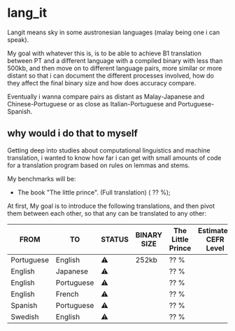 # lang_it

Langit means sky in some austronesian languages (malay being one i can speak).

My goal with whatever this is, is to be able to achieve B1 translation between PT and a different language with a compiled binary with less than 500kb, and then move on to different language pairs, more similar or more distant so that i can document the different processes involved, how do they affect the final binary size and how does accuracy compare. 

Eventually i wanna compare pairs as distant as Malay-Japanese and Chinese-Portuguese or as close as Italian-Portuguese and Portuguese-Spanish. 

## why would i do that to myself

Getting deep into studies about computational linguistics and machine translation, i wanted to know how far i can get with small amounts of code for a translation program based on rules on lemmas and stems.

My benchmarks will be:
- The book "The little prince". (Full translation) ( ?? %);

At first, My goal is to introduce the following translations, and then pivot them between each other, so that any can be translated to any other:

| FROM          | TO            | STATUS | BINARY SIZE | The Little Prince | Estimated CEFR Level | Words |
| ------------- | ------------- | ------ | ----------- | ----------------- | -------------------- | ----- |
| Portuguese    | English       |  ⚠️    |    252kb    |       ?? %        |                      |  680  |
| English       | Japanese      |  ⚠️    |             |       ?? %        |                      |       | 
| English       | Portuguese    |  ⚠️    |             |       ?? %        |                      |       | 
| English       | French        |  ⚠️    |             |       ?? %        |                      |       | 
| Spanish       | Portuguese    |  ⚠️    |             |       ?? %        |                      |       | 
| Swedish       | English       |  ⚠️    |             |       ?? %        |                      |       | 